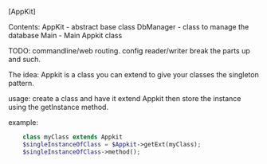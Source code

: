 [AppKit]


Contents:
	AppKit - abstract base class
	DbManager - class to manage the database
	Main - Main Appkit class

TODO:
	commandline/web routing.
	config reader/writer
	break the parts up and such.

The idea: 
	Appkit is a class you can extend to give
	your classes the singleton pattern.
	
usage:
	create a class and have it extend Appkit
	then store the instance using the 
	getInstance method.
	
example:
```php
	class myClass extends Appkit	
	$singleInstanceOfClass = $Appkit->getExt(myClass);
	$singleInstanceOfClass->method();
```
